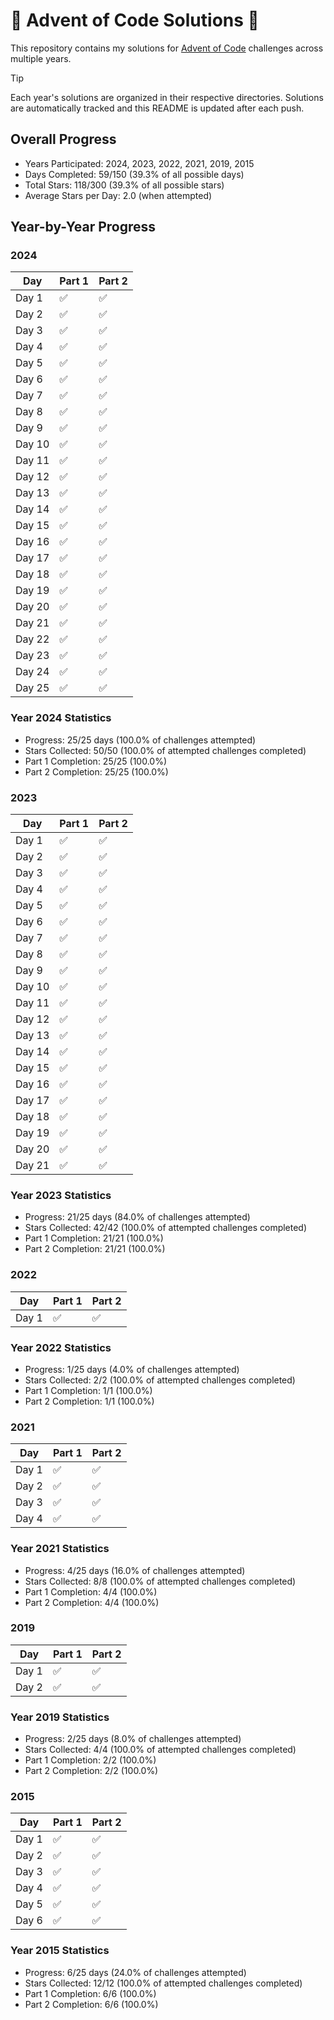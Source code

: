 # 🎄 Advent of Code Solutions 🎄

This repository contains my solutions for [Advent of Code](https://adventofcode.com/) challenges across multiple years.

> [!TIP]
> Each year's solutions are organized in their respective directories. Solutions are automatically tracked and this README is updated after each push.

## Overall Progress
- Years Participated: 2024, 2023, 2022, 2021, 2019, 2015
- Days Completed: 59/150 (39.3% of all possible days)
- Total Stars: 118/300 (39.3% of all possible stars)
- Average Stars per Day: 2.0 (when attempted)


## Year-by-Year Progress


### 2024

| Day    | Part 1  | Part 2  |
|--------|---------|---------|
| Day  1 | ✅     | ✅     |
| Day  2 | ✅     | ✅     |
| Day  3 | ✅     | ✅     |
| Day  4 | ✅     | ✅     |
| Day  5 | ✅     | ✅     |
| Day  6 | ✅     | ✅     |
| Day  7 | ✅     | ✅     |
| Day  8 | ✅     | ✅     |
| Day  9 | ✅     | ✅     |
| Day 10 | ✅     | ✅     |
| Day 11 | ✅     | ✅     |
| Day 12 | ✅     | ✅     |
| Day 13 | ✅     | ✅     |
| Day 14 | ✅     | ✅     |
| Day 15 | ✅     | ✅     |
| Day 16 | ✅     | ✅     |
| Day 17 | ✅     | ✅     |
| Day 18 | ✅     | ✅     |
| Day 19 | ✅     | ✅     |
| Day 20 | ✅     | ✅     |
| Day 21 | ✅     | ✅     |
| Day 22 | ✅     | ✅     |
| Day 23 | ✅     | ✅     |
| Day 24 | ✅     | ✅     |
| Day 25 | ✅     | ✅     |

### Year 2024 Statistics
- Progress: 25/25 days (100.0% of challenges attempted)
- Stars Collected: 50/50 (100.0% of attempted challenges completed)
- Part 1 Completion: 25/25 (100.0%)
- Part 2 Completion: 25/25 (100.0%)


### 2023

| Day    | Part 1  | Part 2  |
|--------|---------|---------|
| Day  1 | ✅     | ✅     |
| Day  2 | ✅     | ✅     |
| Day  3 | ✅     | ✅     |
| Day  4 | ✅     | ✅     |
| Day  5 | ✅     | ✅     |
| Day  6 | ✅     | ✅     |
| Day  7 | ✅     | ✅     |
| Day  8 | ✅     | ✅     |
| Day  9 | ✅     | ✅     |
| Day 10 | ✅     | ✅     |
| Day 11 | ✅     | ✅     |
| Day 12 | ✅     | ✅     |
| Day 13 | ✅     | ✅     |
| Day 14 | ✅     | ✅     |
| Day 15 | ✅     | ✅     |
| Day 16 | ✅     | ✅     |
| Day 17 | ✅     | ✅     |
| Day 18 | ✅     | ✅     |
| Day 19 | ✅     | ✅     |
| Day 20 | ✅     | ✅     |
| Day 21 | ✅     | ✅     |

### Year 2023 Statistics
- Progress: 21/25 days (84.0% of challenges attempted)
- Stars Collected: 42/42 (100.0% of attempted challenges completed)
- Part 1 Completion: 21/21 (100.0%)
- Part 2 Completion: 21/21 (100.0%)


### 2022

| Day    | Part 1  | Part 2  |
|--------|---------|---------|
| Day  1 | ✅     | ✅     |

### Year 2022 Statistics
- Progress: 1/25 days (4.0% of challenges attempted)
- Stars Collected: 2/2 (100.0% of attempted challenges completed)
- Part 1 Completion: 1/1 (100.0%)
- Part 2 Completion: 1/1 (100.0%)


### 2021

| Day    | Part 1  | Part 2  |
|--------|---------|---------|
| Day  1 | ✅     | ✅     |
| Day  2 | ✅     | ✅     |
| Day  3 | ✅     | ✅     |
| Day  4 | ✅     | ✅     |

### Year 2021 Statistics
- Progress: 4/25 days (16.0% of challenges attempted)
- Stars Collected: 8/8 (100.0% of attempted challenges completed)
- Part 1 Completion: 4/4 (100.0%)
- Part 2 Completion: 4/4 (100.0%)


### 2019

| Day    | Part 1  | Part 2  |
|--------|---------|---------|
| Day  1 | ✅     | ✅     |
| Day  2 | ✅     | ✅     |

### Year 2019 Statistics
- Progress: 2/25 days (8.0% of challenges attempted)
- Stars Collected: 4/4 (100.0% of attempted challenges completed)
- Part 1 Completion: 2/2 (100.0%)
- Part 2 Completion: 2/2 (100.0%)


### 2015

| Day    | Part 1  | Part 2  |
|--------|---------|---------|
| Day  1 | ✅     | ✅     |
| Day  2 | ✅     | ✅     |
| Day  3 | ✅     | ✅     |
| Day  4 | ✅     | ✅     |
| Day  5 | ✅     | ✅     |
| Day  6 | ✅     | ✅     |

### Year 2015 Statistics
- Progress: 6/25 days (24.0% of challenges attempted)
- Stars Collected: 12/12 (100.0% of attempted challenges completed)
- Part 1 Completion: 6/6 (100.0%)
- Part 2 Completion: 6/6 (100.0%)